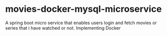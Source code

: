 # movies-docker-mysql-microservice
A spring boot micro service that enables users login and  fetch movies or series that i have watched  or not. Implementing Docker

